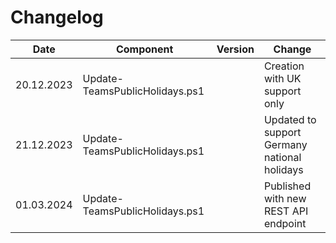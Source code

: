 # Changelog

|Date|Component|Version|Change|
|---|---|---|---|
|20.12.2023|Update-TeamsPublicHolidays.ps1||Creation with UK support only|
|21.12.2023|Update-TeamsPublicHolidays.ps1||Updated to support Germany national holidays|
|01.03.2024|Update-TeamsPublicHolidays.ps1||Published with new REST API endpoint|